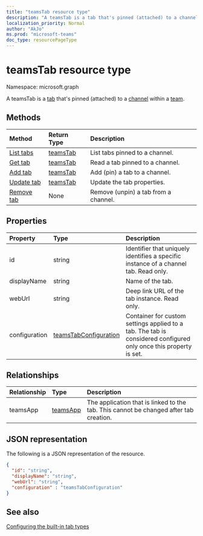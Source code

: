 ```yaml
---
title: "teamsTab resource type"
description: "A teamsTab is a tab that's pinned (attached) to a channel within a team. "
localization_priority: Normal
author: "AkJo"
ms.prod: "microsoft-teams"
doc_type: resourcePageType
---
```


# teamsTab resource type

Namespace: microsoft.graph



A teamsTab is a [tab](../resources/teamstab.md) that's pinned (attached) to a [channel](channel.md) within a [team](team.md). 

## Methods

| Method       | Return Type  |Description|
|:---------------|:--------|:----------|
|[List tabs](../api/channel-list-tabs.md) | [teamsTab](teamstab.md) | List tabs pinned to a channel.|
|[Get tab](../api/channel-get-tabs.md) | [teamsTab](teamstab.md) | Read a tab pinned to a channel.|
|[Add tab](../api/channel-post-tabs.md) | [teamsTab](teamstab.md) | Add (pin) a tab to a channel.|
|[Update tab](../api/channel-patch-tabs.md) | [teamsTab](teamstab.md) | Update the tab properties.|
|[Remove tab](../api/channel-delete-tabs.md) | None | Remove (unpin) a tab from a channel.|


## Properties

|Property|Type|Description|
|:---------------|:--------|:----------|
|  id              |   string                  |  Identifier that uniquely identifies a specific instance of a channel tab. Read only.     |
|  displayName            |   string                  |  Name of the tab.     |
|  webUrl          |   string                  |  Deep link URL of the tab instance. Read only.     |
|  configuration        |   [teamsTabConfiguration](teamstabconfiguration.md) |  Container for custom settings applied to a tab. The tab is considered configured only once this property is set.     |

## Relationships

| Relationship | Type	| Description |
|:---------------|:--------|:----------|
|teamsApp|[teamsApp](teamsapp.md) | The application that is linked to the tab. This cannot be changed after tab creation. |

## JSON representation

The following is a JSON representation of the resource.


<!-- {
  "blockType": "resource",
  "baseType": "microsoft.graph.entity",
  "@odata.type": "microsoft.graph.teamsTab"
}-->

```json
{  
  "id": "string",
  "displayName": "string",
  "webUrl": "string",
  "configuration" : "teamsTabConfiguration"
}
```

<!-- uuid: 8fcb5dbc-d5aa-4681-8e31-b001d5168d79
2015-10-25 14:57:30 UTC -->
<!-- {
  "type": "#page.annotation",
  "description": "teamsTab resource",
  "keywords": "",
  "section": "documentation",
  "tocPath": ""
}-->

## See also

[Configuring the built-in tab types](/graph/teams-configuring-builtin-tabs)

